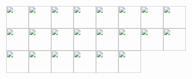 <!-- sponsors --><a href="https://github.com/Shatten69"><img src="https://github.com/Shatten69.png" width="60px" alt="" /></a><a href="https://github.com/mvaessen"><img src="https://github.com/mvaessen.png" width="60px" alt="" /></a><a href="https://github.com/WorthlessJ"><img src="https://github.com/WorthlessJ.png" width="60px" alt="" /></a><a href="https://github.com/dementedusa"><img src="https://github.com/dementedusa.png" width="60px" alt="" /></a><a href="https://github.com/raggijons"><img src="https://github.com/raggijons.png" width="60px" alt="" /></a><a href="https://github.com/orb-of-creation"><img src="https://github.com/orb-of-creation.png" width="60px" alt="" /></a><a href="https://github.com/MaximeMichaud"><img src="https://github.com/MaximeMichaud.png" width="60px" alt="" /></a><a href="https://github.com/Nixellion"><img src="https://github.com/Nixellion.png" width="60px" alt="" /></a><a href="https://github.com/digitimber"><img src="https://github.com/digitimber.png" width="60px" alt="" /></a><a href="https://github.com/rconjoe"><img src="https://github.com/rconjoe.png" width="60px" alt="" /></a><a href="https://github.com/EugeneGGHQ"><img src="https://github.com/EugeneGGHQ.png" width="60px" alt="" /></a><a href="https://github.com/stevenboyd78"><img src="https://github.com/stevenboyd78.png" width="60px" alt="" /></a><a href="https://github.com/barefootwheels"><img src="https://github.com/barefootwheels.png" width="60px" alt="" /></a><a href="https://github.com/DravenTec"><img src="https://github.com/DravenTec.png" width="60px" alt="" /></a><a href="https://github.com/Grimston"><img src="https://github.com/Grimston.png" width="60px" alt="" /></a><a href="https://github.com/12g"><img src="https://github.com/12g.png" width="60px" alt="" /></a><a href="https://github.com/silverxp"><img src="https://github.com/silverxp.png" width="60px" alt="" /></a><a href="https://github.com/KevinPayravi"><img src="https://github.com/KevinPayravi.png" width="60px" alt="" /></a><a href="https://github.com/medienlampe"><img src="https://github.com/medienlampe.png" width="60px" alt="" /></a><a href="https://github.com/2ic"><img src="https://github.com/2ic.png" width="60px" alt="" /></a><a href="https://github.com/joshhsoj1902"><img src="https://github.com/joshhsoj1902.png" width="60px" alt="" /></a><a href="https://github.com/psymin"><img src="https://github.com/psymin.png" width="60px" alt="" /></a><!-- sponsors -->
